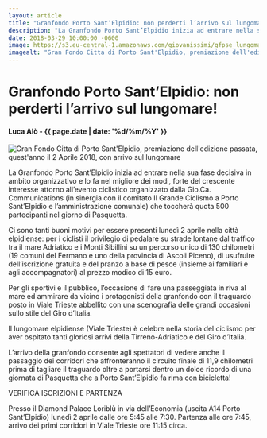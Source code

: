 ```yaml
---
layout: article
title: "Granfondo Porto Sant’Elpidio: non perderti l’arrivo sul lungomare!"
description: "La Granfondo Porto Sant’Elpidio inizia ad entrare nella sua fase decisiva in ambito organizzativo e lo fa nel migliore dei modi, forte del crescente interesse attorno all’evento ciclistico organizzato dalla Gio.Ca. Communications (in sinergia con il comitato Il Grande Ciclismo a Porto Sant’Elpidio e l’amministrazione comunale) che toccherà quota 500 partecipanti nel giorno di Pasquetta."
date: 2018-03-29 10:00:00 -0600
image: https://s3.eu-central-1.amazonaws.com/giovanissimi/gfpse_lungomare_rotonda_premiazione.jpg
imagealt: "Gran Fondo Citta di Porto Sant'Elpidio, premiazione dell'edizione passata, quest'anno il 2 Aprile 2018, con arrivo sul lungomare"
---
```


# Granfondo Porto Sant’Elpidio: non perderti l’arrivo sul lungomare!

#### Luca Alò - {{ page.date | date: '%d/%m/%Y' }}

![Gran Fondo Citta di Porto Sant'Elpidio, premiazione dell'edizione passata, quest'anno il 2 Aprile 2018, con arrivo sul lungomare](https://s3.eu-central-1.amazonaws.com/giovanissimi/gfpse_lungomare_rotonda_premiazione.jpg)

La Granfondo Porto Sant’Elpidio inizia ad entrare nella sua fase decisiva in ambito organizzativo e lo fa nel migliore dei modi, forte del crescente interesse attorno all’evento ciclistico organizzato dalla Gio.Ca. Communications (in sinergia con il comitato Il Grande Ciclismo a Porto Sant’Elpidio e l’amministrazione comunale) che toccherà quota 500 partecipanti nel giorno di Pasquetta.

Ci sono tanti buoni motivi per essere presenti lunedì 2 aprile nella città elpidiense: per i ciclisti il privilegio di pedalare su strade lontane dal traffico tra il mare Adriatico e i Monti Sibillini su un percorso unico di 130 chilometri (19 comuni del Fermano e uno della provincia di Ascoli Piceno), di usufruire dell’iscrizione gratuita e del pranzo a base di pesce (insieme ai familiari e agli accompagnatori) al prezzo modico di 15 euro.

Per gli sportivi e il pubblico, l’occasione di fare una passeggiata in riva al mare ed ammirare da vicino i protagonisti della granfondo con il traguardo posto in Viale Trieste abbellito con una scenografia delle grandi occasioni sullo stile del Giro d’Italia.

Il lungomare elpidiense (Viale Trieste) è celebre nella storia del ciclismo per aver ospitato tanti gloriosi arrivi della Tirreno-Adriatico e del Giro d’Italia.

L’arrivo della granfondo consente agli spettatori di vedere anche il passaggio dei corridori che affronteranno il circuito finale di 11,9 chilometri prima di tagliare il traguardo oltre a portarsi dentro un dolce ricordo di una giornata di Pasquetta che a Porto Sant’Elpidio fa rima con bicicletta!

VERIFICA ISCRIZIONI E PARTENZA

Presso il Diamond Palace Loriblù in via dell’Economia (uscita A14 Porto Sant’Elpidio) lunedì 2 aprile dalle ore 5:45 alle 7:30. Partenza alle ore 7:45, arrivo dei primi corridori in Viale Trieste ore 11:15 circa.